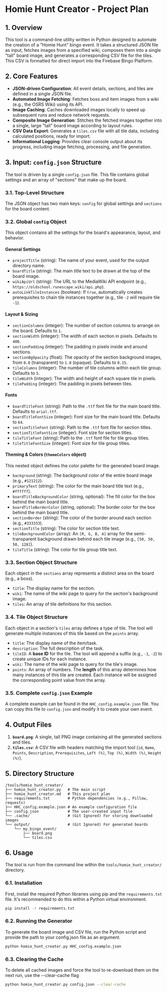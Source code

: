 # Homie Hunt Creator - Project Plan

## 1. Overview

This tool is a command-line utility written in Python designed to automate the creation of a "Homie Hunt" bingo event. It takes a structured JSON file as input, fetches images from a specified wiki, composes them into a single "tall" board image, and generates a corresponding CSV file for the tiles. This CSV is formatted for direct import into the Firebase Bingo Platform.

## 2. Core Features

*   **JSON-driven Configuration**: All event details, sections, and tiles are defined in a single JSON file.
*   **Automated Image Fetching**: Fetches boss and item images from a wiki (e.g., the OSRS Wiki) using its API.
*   **Image Caching**: Caches downloaded images locally to speed up subsequent runs and reduce network requests.
*   **Composite Image Generation**: Stitches the fetched images together into a single, large "tall" board image according to layout rules.
*   **CSV Data Export**: Generates a `tiles.csv` file with all tile data, including calculated positions, ready for import.
*   **Informational Logging**: Provides clear console output about its progress, including image fetching, processing, and file generation.

## 3. Input: `config.json` Structure

The tool is driven by a single `config.json` file. This file contains global settings and an array of "sections" that make up the board.

### 3.1. Top-Level Structure

The JSON object has two main keys: `config` for global settings and `sections` for the board content.

### 3.2. Global `config` Object

This object contains all the settings for the board's appearance, layout, and behavior.

#### General Settings
*   `projectTitle` (string): The name of your event, used for the output directory name.
*   `boardTitle` (string): The main title text to be drawn at the top of the board image.
*   `wikiApiUrl` (string): The URL to the MediaWiki API endpoint (e.g., `https://oldschool.runescape.wiki/api.php`).
*   `autoLinkTileInstances` (boolean): If `true`, automatically creates prerequisites to chain tile instances together (e.g., tile `-2` will require tile `-1`).

#### Layout & Sizing
*   `sectionColumns` (integer): The number of section columns to arrange on the board. Defaults to `1`.
*   `sectionWidth` (integer): The width of each section in pixels. Defaults to `400`.
*   `sectionPadding` (integer): The padding in pixels inside and around sections.
*   `sectionBgOpacity` (float): The opacity of the section background images, from `0.0` (transparent) to `1.0` (opaque). Defaults to `0.15`.
*   `tileColumns` (integer): The number of tile columns within each tile group. Defaults to `5`.
*   `tileWidth` (integer): The width and height of each square tile in pixels.
*   `tilePadding` (integer): The padding in pixels between tiles.

#### Fonts
*   `boardTitleFont` (string): Path to the `.ttf` font file for the main board title. Defaults to `arial.ttf`.
*   `boardTitleFontSize` (integer): Font size for the main board title. Defaults to `64`.
*   `sectionTitleFont` (string): Path to the `.ttf` font file for section titles.
*   `sectionTitleFontSize` (integer): Font size for section titles.
*   `tileTitleFont` (string): Path to the `.ttf` font file for tile group titles.
*   `tileTitleFontSize` (integer): Font size for tile group titles.

#### Theming & Colors (`themeColors` object)
This nested object defines the color palette for the generated board image.

*   `background` (string): The background color of the entire board image (e.g., `#121212`).
*   `primaryText` (string): The color for the main board title text (e.g., `#ffffff`).
*   `boardTitleBackgroundColor` (string, optional): The fill color for the box behind the main board title.
*   `boardTitleBorderColor` (string, optional): The border color for the box behind the main board title.
*   `sectionBorder` (string): The color of the border around each section (e.g., `#333333`).
*   `sectionTitle` (string): The color for section title text.
*   `tileBackgroundColor` (array): An `[R, G, B, A]` array for the semi-transparent background drawn behind each tile image (e.g., `[50, 50, 50, 128]`).
*   `tileTitle` (string): The color for tile group title text.

### 3.3. Section Object Structure

Each object in the `sections` array represents a distinct area on the board (e.g., a boss).

*   `title`: The display name for the section.
*   `wiki`: The name of the wiki page to query for the section's background image.
*   `tiles`: An array of tile definitions for this section.

### 3.4. Tile Object Structure

Each object in a section's `tiles` array defines a type of tile. The tool will generate multiple instances of this tile based on the `points` array.

*   `title`: The display name of the item/task.
*   `description`: The full description of the task.
*   `tileID`: A **base ID** for the tile. The tool will append a suffix (e.g., `-1`, `-2`) to create unique IDs for each instance.
*   `wiki`: The name of the wiki page to query for the tile's image.
*   `points`: An array of numbers. The **length** of this array determines how many instances of this tile are created. Each instance will be assigned the corresponding point value from the array.

### 3.5. Complete `config.json` Example

A complete example can be found in the `HHC_config.example.json` file. You can copy this file to `config.json` and modify it to create your own event.

## 4. Output Files

1.  **`board.png`**: A single, tall PNG image containing all the generated sections and tiles.
2.  **`tiles.csv`**: A CSV file with headers matching the import tool (`id`, `Name`, `Points`, `Description`, `Prerequisites`, `Left (%)`, `Top (%)`, `Width (%)`, `Height (%)`).

## 5. Directory Structure

```
/tools/homie_hunt_creator/
├── homie_hunt_creator.py   # The main script
├── homie_hunt_creator.md   # This project plan
├── requirements.txt        # Python dependencies (e.g., Pillow, requests)
├── HHC_config.example.json # An example configuration file
├── config.json             # The user-created input file
└── .cache/                 # (Git Ignored) For storing downloaded images
└── output/                 # (Git Ignored) For generated boards
    └── my_bingo_event/
        ├── board.png
        └── tiles.csv
```

## 6. Usage

The tool is run from the command line within the `tools/homie_hunt_creator/` directory.

### 6.1. Installation

First, install the required Python libraries using pip and the `requirements.txt` file. It's recommended to do this within a Python virtual environment.

```bash
pip install -r requirements.txt
```
### 6.2. Running the Generator
To generate the board image and CSV file, run the Python script and provide the path to your config.json file as an argument.

```bash
python homie_hunt_creator.py HHC_config.example.json
```
### 6.3. Clearing the Cache
To delete all cached images and force the tool to re-download them on the next run, use the --clear-cache flag

```bash
python homie_hunt_creator.py config.json --clear-cache
```

